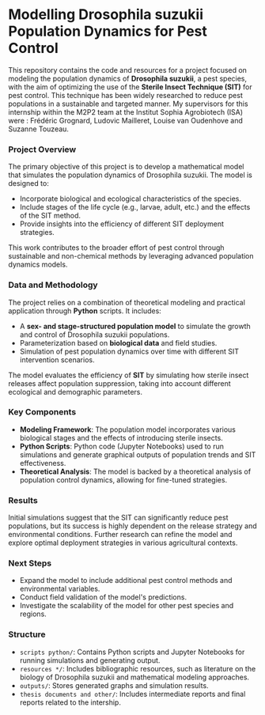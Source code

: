 # Modelling Drosophila suzukii Population Dynamics for Pest Control

This repository contains the code and resources for a project focused on modeling the population dynamics of **Drosophila suzukii**, a pest species, with the aim of optimizing the use of the **Sterile Insect Technique (SIT)** for pest control. 
This technique has been widely researched to reduce pest populations in a sustainable and targeted manner.
My supervisors for this internship within the M2P2 team at the Institut Sophia Agrobiotech (ISA) were : 
Frédéric Grognard, Ludovic Mailleret, Louise van Oudenhove and Suzanne Touzeau.


### Project Overview

The primary objective of this project is to develop a mathematical model that simulates the population dynamics of Drosophila suzukii. The model is designed to:
- Incorporate biological and ecological characteristics of the species.
- Include stages of the life cycle (e.g., larvae, adult, etc.) and the effects of the SIT method.
- Provide insights into the efficiency of different SIT deployment strategies.

This work contributes to the broader effort of pest control through sustainable and non-chemical methods by leveraging advanced population dynamics models.

### Data and Methodology

The project relies on a combination of theoretical modeling and practical application through **Python** scripts. It includes:
- A **sex- and stage-structured population model** to simulate the growth and control of Drosophila suzukii populations.
- Parameterization based on **biological data** and field studies.
- Simulation of pest population dynamics over time with different SIT intervention scenarios.

The model evaluates the efficiency of **SIT** by simulating how sterile insect releases affect population suppression, taking into account different ecological and demographic parameters.

### Key Components

- **Modeling Framework**: The population model incorporates various biological stages and the effects of introducing sterile insects.
- **Python Scripts**: Python code (Jupyter Notebooks) used to run simulations and generate graphical outputs of population trends and SIT effectiveness.
- **Theoretical Analysis**: The model is backed by a theoretical analysis of population control dynamics, allowing for fine-tuned strategies.
  
### Results

Initial simulations suggest that the SIT can significantly reduce pest populations, but its success is highly dependent on the release strategy and environmental conditions. Further research can refine the model and explore optimal deployment strategies in various agricultural contexts.

### Next Steps

- Expand the model to include additional pest control methods and environmental variables.
- Conduct field validation of the model's predictions.
- Investigate the scalability of the model for other pest species and regions.

### Structure

- `scripts python/`: Contains Python scripts and Jupyter Notebooks for running simulations and generating output.
- `resources */`: Includes bibliographic resources, such as literature on the biology of Drosophila suzukii and mathematical modeling approaches.
- `outputs/`: Stores generated graphs and simulation results.
- `thesis documents and other/`: Includes intermediate reports and final reports related to the intership.

